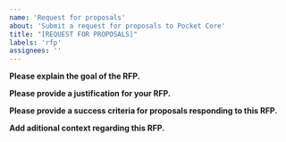 ```yaml
---
name: 'Request for proposals'
about: 'Submit a request for proposals to Pocket Core'
title: "[REQUEST FOR PROPOSALS]"
labels: 'rfp'
assignees: ''
---
```


**Please explain the goal of the RFP.**

**Please provide a justification for your RFP.**

**Please provide a success criteria for proposals responding to this RFP.**

**Add aditional context regarding this RFP.**
